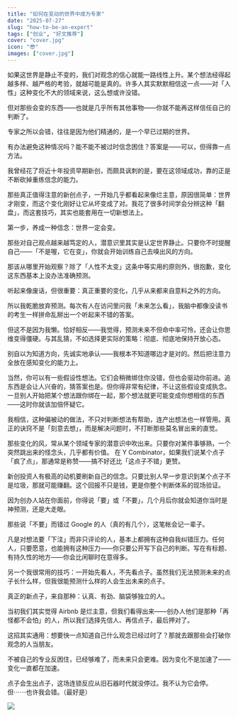 ```yaml
---
title: "如何在变动的世界中成为专家"
date: "2025-07-27"
slug: "how-to-be-an-expert"
tags: ["创业", "好文推荐"]
cover: "cover.jpg"
icon: "😎"
images: ["cover.jpg"]
---
```

如果这世界是静止不变的，我们对观念的信心就能一路线性上升。某个想法经得起越多样、越严格的考验，就越可能是真的。许多人其实默默相信这一点——对「人性」这种变化不大的领域来说，这么想或许没错。



但对那些会变的东西——也就是几乎所有其他事物——你就不能再这样信任自己的判断了。



专家之所以会错，往往是因为他们精通的，是一个早已过期的世界。



有办法避免这种情况吗？能不能不被过时信念困住？答案是——可以，但得靠一点方法。



我曾经花了将近十年投资早期新创，而颇具讽刺的是，要在这领域成功，靠的正是不断砍掉重练信念的能力。



那些真正值得注意的新创点子，一开始几乎都看起来像烂主意，原因很简单：世界才刚变，而这个变化刚好让它从坏变成了对。我花了很多时间学会分辨这种「翻盘」，而这套技巧，其实也能套用在一切新想法上。



第一步，养成一种信念：世界一定会变。



那些对自己观点越来越笃定的人，潜意识里其实是认定世界静止。只要你不时提醒自己——「不是喔，它在变」，你就会开始训练自己去嗅出风的方向。



那该从哪里开始观察？除了「人性不太变」这条中等实用的原则外，很抱歉，变化这东西基本上没办法准确预测。



听起来像废话，但很重要：真正重要的变化，几乎从来都来自意料之外的方向。



所以我乾脆放弃预测。每次有人在访问里问我「未来怎么看」，我脑中都像没读书的考生一样拼命乱掰出一个听起来不错的答案。



但这不是因为我懒。恰好相反——我觉得，预测未来不但命中率可怜，还会让你思维变得僵硬。与其乱猜，不如选择更实际的策略：彻底、彻底地保持开放心态。



别自以为知道方向，先诚实地承认——我根本不知道哪边才是对的。然后把注意力全放在感知变化的能力上。



当然，你可以有一些假设性想法。它们会稍微绑住你没错，但也会驱动你前进。追东西是会让人兴奋的，猜答案也是。但你得非常有纪律，不让这些假设变成执念。
一旦别人开始把某个想法跟你绑在一起，那个想法就更可能变成你想相信的东西——这时你就该加倍怀疑它。



我相信，这种偏被动的做法，不只对判断想法有帮助，连产出想法也一样管用。真正的诀窍不是「刻意去想」，而是解决问题时，不打断那些莫名冒出来的直觉。



那些变化的风，常从某个领域专家的潜意识中吹出来。只要你对某件事够熟，一个突然跳出来的怪念头，几乎都有价值。
在 Y Combinator，如果我们说某个点子「疯了点」，那通常是称赞——搞不好还比「这点子不错」更赞。



新创投资人有极高的动机要刷新自己的信念。只要比别人早一步意识到某个点子不是垃圾，那就可能赚翻。这个回报不只是钱，更是你整个判断体系的现场验证。



因为创办人站在你面前，你得说「要」或「不要」，几个月后你就会知道你当时是神预测，还是大走眼。



那些说「不要」而错过 Google 的人（真的有几个），这笔帐会记一辈子。



凡是对想法要「下注」而非只评论的人，基本上都拥有这种自我纠错压力。任何人，只要愿意，也能拥有这种压力——你只要公开写下自己的判断。写在有标题、有持久性的地方——你会比闲聊时在意得多。



另一个我很常用的技巧：一开始先看人，不先看点子。虽然我们无法预测未来的点子长什么样，但我很能预测什么样的人会生出未来的点子。



真正的新点子，来自那种：认真、有劲、脑袋够独立的人。



当初我们其实觉得 Airbnb 是烂主意，但我们看得出来——创办人他们是那种「再怪都不会怕」的人，所以我们选择先信人、再信点子，最后押对了。



这招其实通用：想要快一点知道自己什么观念已经过时了？那就去跟那些会打破你观念的人当朋友。



不被自己的专业反困住，已经够难了，而未来只会更难。因为变化不是加速了——变化一直都在加速。



点子会生出点子，这场连锁反应从旧石器时代就没停过。我不认为它会停。
但⋯⋯也许我会错。（最好是）




![](https://prod-files-secure.s3.us-west-2.amazonaws.com/112d0858-5090-4d34-a606-b75eb8d65fd2/46476355-9cf3-4e99-9b7a-3531bc426380/1000202064.png?X-Amz-Algorithm=AWS4-HMAC-SHA256&X-Amz-Content-Sha256=UNSIGNED-PAYLOAD&X-Amz-Credential=ASIAZI2LB466V3CB72YM%2F20251030%2Fus-west-2%2Fs3%2Faws4_request&X-Amz-Date=20251030T184616Z&X-Amz-Expires=3600&X-Amz-Security-Token=IQoJb3JpZ2luX2VjEDgaCXVzLXdlc3QtMiJHMEUCICbV4iIwaNjmOr5z5YmjcfdpQ62CeqnsOgmb80XyO1%2FwAiEAh8BsrqqQbHoPLbMk0U7eriUUwNA7ztDhKYGr8ZPVqscqiAQI8f%2F%2F%2F%2F%2F%2F%2F%2F%2F%2FARAAGgw2Mzc0MjMxODM4MDUiDPloIdCB%2FJjF%2FWxfIircA%2F43dwljhsyp6YZ2FWqUlX8THWRdsw96ghj3DH2rdpzZ9cW3HJfUJR7RkpA9uxXuar9ZpIzLIlSI9IBeLlkEK0Es6kvZPeu74TZ7JFq7v%2BJXNCBU6LVFBNh2Qb7tQAqQCEhF3z4gjKDtRwIwx2i2YH1YSTCTQ4WqOKAvPnVxFtToRJPZNJ4EmEi%2FGPjbgFTRrXbOr7Zl716Hck32taEK%2B830%2BrFw7ZY0ngqXA9XPr%2FpGgIMdrpc%2BPUu4WzNW%2FIjqnxavnVNcIxXgiN7TEZYY7D3pW83cZzOIEWnqkamufDZ2u%2BRyjB8jHGFVgD99xmV4debT0uTOUkJZq23JjFKDZPLypV72kZ1isKDr4B%2BewemzKx3jyo%2F3jCpscA15bMp%2BiSvDwhVfBr83TXtIG7X%2FdCLHdubjNbHfpZGdEh0QukObpTHy45PZQZuPKzB68oV%2Fwje3%2BKGL688qmAYgiQYwkHPevsuiKhlEn2dINLpKqjr5d39SWkJGbqjzpvFd%2BX1QW7M3%2FuEtdKWcsrGKkVO1%2BOXWmuS1BRQo4ZBQ6L%2F2BH0d5p2e%2BFIfMoPh0J3jp3htZFiA6iyX%2FKfCUgKHoHwBtWgMtHsxLtdlY%2Fn5HzUUbF9u2hWiZnwK%2FRYzIdfLMK2cjsgGOqUBCM8KUEO1ZQ%2FW1yJ7VmRCEHSjojVaQLNNUuvELT9RqIeyPTiq7WeeKDBM61amteVA%2B3a9A55xqzbEDcZE%2B6DXGvs%2B8KxDwOMOWA%2F96OIDnLXYh%2F4PCh34pdtm48c5ElWL7%2BskDYT3XsnWSGX6Ef5vl7qjaXZnWaBiYhOOsYNCqJ1FuGapK850hfsCHtNLg0lpFiOm7us0S3VtTfg0B9EhfTi86Gga&X-Amz-Signature=2ec2df1071bccd50bdabf49fbeb69e17802785c0d52247c8c56f5def9c7d7156&X-Amz-SignedHeaders=host&x-amz-checksum-mode=ENABLED&x-id=GetObject)

